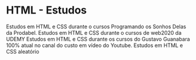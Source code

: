 # HTML - Estudos
 Estudos em HTML e CSS durante o cursos Programando os Sonhos Delas da Prodabel.
 Estudos em HTML e CSS durante o cursos de web2020 da UDEMY
 Estudos em HTML e CSS durante os cursos do Gustavo Guanabara 100% atual no canal do custo em vídeo do Youtube.
 Estudos em HTML e CSS aleatório
